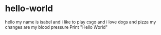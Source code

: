 # hello-world

hello my name is isabel and i like to play csgo and i love dogs and pizza
my changes are my blood pressure
Print "Hello World"
